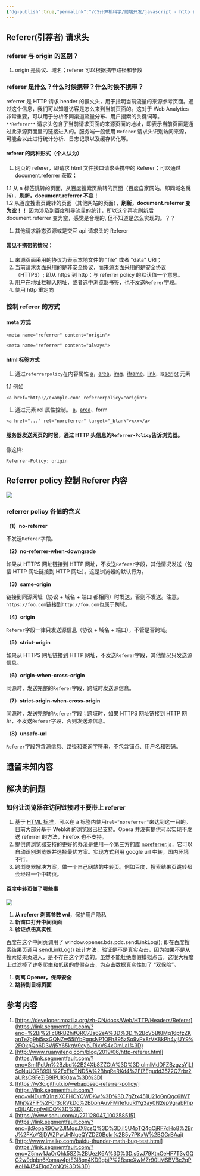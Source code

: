 ```yaml
---
{"dg-publish":true,"permalink":"/CS计算机科学/前端开发/javascript - http 请求头 referer 详解/","created":"2022-09-20T16:32:08.173+08:00","updated":"2024-03-04T01:08:16.896+08:00"}
---
```


## Referer(引荐者) 请求头

### referer 与 origin 的区别？

1.  origin 是协议、域名；referer 可以根据携带路径和参数

### referer 是什么？什么时候携带？什么时候不携带？

referrer 是 HTTP 请求 header 的报文头，用于指明当前流量的来源参考页面。通过这个信息，我们可以知道访客是怎么来到当前页面的。这对于 Web Analytics 非常重要，可以用于分析不同渠道流量分布、用户搜索的关键词等。  
`**Referer**` 请求头包含了当前请求页面的来源页面的地址，即表示当前页面是通过此来源页面里的链接进入的。服务端一般使用 `Referer` 请求头识别访问来源，可能会以此进行统计分析、日志记录以及缓存优化等。

#### referer 的两种形式（个人认为）

1.  网页的 referer，即请求 html 文件接口请求头携带的 Referer；可以通过 document.refer**r**er 获取；

1.1 从 a 标签跳转的页面，从百度搜索页跳转的页面（百度自家网站，即同域名跳转），**刷新，document.referrer 不变！**  
1.2 从百度搜索页跳转的页面（其他网站的页面），**刷新，document.referrer 变为空！！** 因为涉及到百度引导流量的统计，所以这个再次刷新后 document.referrer 变为空，感觉是合理的, 但不知道是怎么实现的。？？

1.  其他请求静态资源或是交互 api 请求头的 Referer

#### 常见不携带的情况：

1.  来源页面采用的协议为表示本地文件的 "file" 或者 "data" URI；
2.  当前请求页面采用的是非安全协议，而来源页面采用的是安全协议（HTTPS）; 即从 https 到 http；与 referrer policy 的默认值一个意思。
3.  用户在地址栏输入网址，或者选中浏览器书签，也不发送`Referer`字段。
4.  使用 http 重定向

### 控制 referer 的方式

#### meta 方式

```
<meta name="referrer" content="origin">
```

```
<meta name="referrer" content="always">
```

#### html 标签方式

1.  通过`referrerpolicy`在内容属性 [a](https://link.segmentfault.com/?enc=ZymnEbte6zKH03PEpCE7fw%3D%3D.Fup3eK3IKgeOLRFCW1qyqc%2Bu4L5OSWEyCaPTz9BYjhba8iCryYz%2Fp0OP2sQaCPm4hhs50Oqk994UKAZWIcO9fGBWt6325thsFvN3%2FdcQKHk%3D)，[area](https://link.segmentfault.com/?enc=EyCgLnAFOEWlaIckso%2Fzvw%3D%3D.i2qE7yW8uj7YPexUw6mvTRwao5UL4M321uhKS96Jip5GYcbCea9s9Il8pAYgnkrq2cmS%2B2X9sEqzm%2BBO5DdZL25eJrW6LWTbuPK8rhZSmSM%3D)`，`[img](https://link.segmentfault.com/?enc=p%2Fx3Vvba7ANwm8sw9XMNsA%3D%3D.PviJkFoV9yKmRooz0MY%2F4xEN5l4li%2Fkr0lT9mplQ5bRcIyXgWxtBjMMouyLa%2B4PCMK%2F6mP%2Fesvrhd9YTpnw3L5rTjkacWj%2BDc%2FPmC5kBB%2Bo%3D)`，`[iframe](https://link.segmentfault.com/?enc=iW1cqOuRXmPcS0b35ML4PQ%3D%3D.k9uiY%2BNmTgNASRWjb7UMNkjU1aC5ynosvq9%2F3hz44eUhziN4AgN6MbdEMtajfT9vQKY3RK2CF5y2x2F0tfpJu6Ut2zikzP198zBREymSWyI1ldsph53jkUxYD3rGvRIn)`，`[link](https://link.segmentfault.com/?enc=JpHdTHg%2BIkdFX8nC0LqQoQ%3D%3D.ZhxHfzGj23P0ye0cU9n5Z4616MTSDcBpDrvUpFQeGBDobRzif6UqxpGM75%2By8t86r4LpCWHVDgMhoO2TboHQuuYvAnNhLcKdu4lWaisJbDQ%3D)`，或`[script](https://link.segmentfault.com/?enc=Jo8In9ciXv0Ox7BYN64YsQ%3D%3D.Q1kZ5jK6fyS8egFAVG7jdrx9ta0cnA3RHvQXbpFOOOb3kKf9R3kueVwC5CGYt4fnbFX1TdWulF9fCW2WrwElAA%3D%3D) 元素

1.1 例如

```
<a href="http://example.com" referrerpolicy="origin">
```

1.  通过元素 rel 属性控制。 [a](https://link.segmentfault.com/?enc=GH5OA%2BHr7UWi3jXlsVY9ZA%3D%3D.KKTfO%2BAv0DeZecHBaWgi%2FKKkSP3WkTRxRwwbfL%2BRX5578bIIw8A1mdisFE%2F81lOHoNcnODxbKQ%2FfSmDcRXFv8zeaclP%2BSYy4myhMA0SChw4%3D)`，`[area](https://link.segmentfault.com/?enc=qQusTEJ%2FKWpfUOOP8hxeuQ%3D%3D.EkwhoX0rSgYZa6u62Rxy9ICzH4RD6HcAHXi4BRd1MVjwjOhm8IXyQexN6obJcSQ%2F1TyEx8a8iqgAvnoybgP7OkhtIBsIC0zFWVvxT274M6o%3D)、form

```
<a href="..." rel="noreferrer" target="_blank">xxx</a>
```

#### 服务器发送网页的时候，通过 HTTP 头信息的`Referrer-Policy`告诉浏览器。

像这样:

```
Referrer-Policy: origin
```

## Referrer policy 控制 Referer 内容

![](https://segmentfault.com/img/bVbO76u)

### referrer policy 各值的含义

**（1）no-referrer**

不发送`Referer`字段。

**（2）no-referrer-when-downgrade**

如果从 HTTPS 网址链接到 HTTP 网址，不发送`Referer`字段，其他情况发送（包括 HTTP 网址链接到 HTTP 网址）。这是浏览器的默认行为。

**（3）same-origin**

链接到同源网址（协议 + 域名 + 端口 都相同）时发送，否则不发送。注意，`https://foo.com`链接到`http://foo.com`也属于跨域。

**（4）origin**

`Referer`字段一律只发送源信息（协议 + 域名 + 端口），不管是否跨域。

**（5）strict-origin**

如果从 HTTPS 网址链接到 HTTP 网址，不发送`Referer`字段，其他情况只发送源信息。

**（6）origin-when-cross-origin**

同源时，发送完整的`Referer`字段，跨域时发送源信息。

**（7）strict-origin-when-cross-origin**

同源时，发送完整的`Referer`字段；跨域时，如果 HTTPS 网址链接到 HTTP 网址，不发送`Referer`字段，否则发送源信息。

**（8）unsafe-url**

`Referer`字段包含源信息、路径和查询字符串，不包含锚点、用户名和密码。

## 遗留未知内容

## 解决的问题

### 如何让浏览器在访问链接时不要带上 referer

1.  基于 [HTML 标准](https://link.segmentfault.com/?enc=s%2FrdGEOvPvY3fE6hfJz8jw%3D%3D.Av0BL9ODSaXsV3B2vyn59ERs7oCCdBQNxp3FmlyZQudigvBvLA%2B22cN%2FSmEe3AVOOgoYPm3jkWBRi%2FmyDlhFa9UcXnlyVwg3vquWuGXQQ%2B%2FGzA%2BA4WXNVcS2NOHwgFhl)，可以在 a 标签内使用`rel="noreferrer"`来达到这一目的。目前大部分基于 Webkit 的浏览器已经支持。Opera 并没有提供可以实现不发送 referrer 的方法，Firefox 也不支持。
2.  提供跨浏览器支持的更好的办法是使用一个第三方的库 [noreferrer.js](https://link.segmentfault.com/?enc=Soi1%2BxG84NOnuo6jerSvSw%3D%3D.%2Fzh0pwM4jYNpVmeLSBbAMTVwp47UsfccWvYdCNGN1p2spNHfzVpvfwwivm0sn6a%2B)，它可以自动识别浏览器并选择最优方案。实现方式利用 google url 中转，国内环境不行。
3.  跨浏览器解决方案，做一个自己网站的中转页。例如百度，搜索结果页跳转都会经过一个中转页。

#### 百度中转页做了哪些事

![](https://segmentfault.com/img/bVbO8sh)

1.  **从 referer 剥离参数 wd**，保护用户隐私
2.  **新窗口打开中间页面**
3.  **验证点击真实性**

百度在这个中间页调用了 window.opener.bds.pdc.sendLinkLog(); 即在百度搜索结果页调用 sendLinkLog() 统计方法，验证是不是真实点击，因为如果不是从搜索结果页进入，是不存在这个方法的。虽然不能杜绝虚假模拟点击，这很大程度上过滤掉了许多爬虫和低级的虚假点击，为点击数据真实性加了 “双保险”。

1.  **剥离 Opener，保障安全**
2.  **跳转到目标页面**

## 参考内容

1.  [https://developer.mozilla.org/zh-CN/docs/Web/HTTP/Headers/Referer](https://link.segmentfault.com/?enc=%2Bj%2Fc8tRB2hifQRC7Ja62eA%3D%3D.%2BcV5Bt8Mg16pfzZKanTe7g9hj5sxGQNZw55iYbRggsNP1QFh895zSo9vPx8rVK8kPh4yjUY9%2FOkpQo6D3Wj5Y65kgV9cybJRixVS4xOmLaI%3D)
2.  [http://www.ruanyifeng.com/blog/2019/06/http-referer.html](https://link.segmentfault.com/?enc=SmfPdUn%2Bzbd%2B24Xb8ZZCtA%3D%3D.qlmlMdDFZBzgzsYjLfScNuUORB99L%2FxEfoTND5A%2BhgReRKd4%2FIZEgudd3572QZrbr2aURsC9FeZjB9IPUIG0aw%3D%3D)
3.  [https://w3c.github.io/webappsec-referrer-policy/](https://link.segmentfault.com/?enc=vNDurfQ1nzIXCFHCYQWDKw%3D%3D.7gZtx451U21oGnQgc6IWTMhj%2FlF%2F0r3oRVkDc%2BbphAuvFMi1e1uuRIYg3ay0N2ep9grabPhpc0jUADngfwliCQ%3D%3D)
4.  [https://www.sohu.com/a/271128047_100258515](https://link.segmentfault.com/?enc=jk9opaR9Ow2JIMqsJX8csQ%3D%3D.iI5U4pTQ4gCjRF7dHo8%2BrJ%2FKoYSjDWZPwUHNqeQYZDZ0Bckr%2B5v7PKxW%2BGGrBAai)
5.  [http://www.imaiko.com/baidu-thunder-math-bug-test.html](https://link.segmentfault.com/?enc=Z5mw1JaOrQhk5SZ%2BUezK6A%3D%3D.s5vJ79KtnCeHF7T3vGQG2w9dpbn6Komay4ptE3l8qn4KD9gbiP%2BsgeXwMZr90LMSBVBc2qPAoH4JZ4EIgdZqNQ%3D%3D)